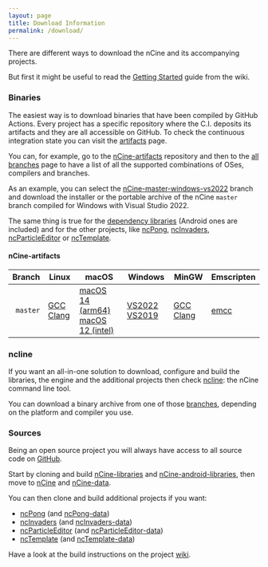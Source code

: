 ```yaml
---
layout: page
title: Download Information
permalink: /download/
---
```


There are different ways to download the nCine and its accompanying projects.

But first it might be useful to read the [Getting Started](https://github.com/nCine/nCine/wiki/Getting-Started) guide from the wiki.

### Binaries

The easiest way is to download binaries that have been compiled by GitHub Actions.
Every project has a specific repository where the C.I. deposits its artifacts and they are all accessible on GitHub.
To check the continuous integration state you can visit the [artifacts](/artifacts) page.

You can, for example, go to the [nCine-artifacts](https://github.com/nCine/nCine-artifacts/) repository and then to the [all branches](https://github.com/nCine/nCine-artifacts/branches/all) page to have a list of all the supported combinations of OSes, compilers and branches.

As an example, you can select the [nCine-master-windows-vs2022](https://github.com/nCine/nCine-artifacts/tree/nCine-master-windows-vs2022) branch and download the installer or the portable archive of the nCine `master` branch compiled for Windows with Visual Studio 2022.

The same thing is true for the [dependency libraries](https://github.com/nCine/nCine-libraries-artifacts/branches/all) (Android ones are included) and for the other projects, like [ncPong](https://github.com/nCine/ncPong-artifacts/branches/all), [ncInvaders](https://github.com/nCine/ncInvaders-artifacts/branches/all), [ncParticleEditor](https://github.com/nCine/ncParticleEditor-artifacts/branches/all) or [ncTemplate](https://github.com/nCine/ncTemplate-artifacts/branches/all).

#### nCine-artifacts

|Branch|Linux|macOS|Windows|MinGW|Emscripten|
|-----:|-----|-----|-------|-----|----------|
|`master`|[GCC](https://github.com/nCine/nCine-artifacts/tree/nCine-master-linux-gcc) [Clang](https://github.com/nCine/nCine-artifacts/tree/nCine-master-linux-clang)|[macOS 14 (arm64)](https://github.com/nCine/nCine-artifacts/tree/nCine-master-macos14-appleclang) [macOS 12 (intel)](https://github.com/nCine/nCine-artifacts/tree/nCine-master-macos12-appleclang)|[VS2022](https://github.com/nCine/nCine-artifacts/tree/nCine-master-windows-vs2022) [VS2019](https://github.com/nCine/nCine-artifacts/tree/nCine-master-windows-vs2019)|[GCC](https://github.com/nCine/nCine-artifacts/tree/nCine-master-mingw64-gcc) [Clang](https://github.com/nCine/nCine-artifacts/tree/nCine-master-mingw64-clang)|[emcc](https://github.com/nCine/nCine-artifacts/tree/nCine-master-emscripten-emcc)|

### ncline

If you want an all-in-one solution to download, configure and build the libraries, the engine and the additional projects then check [ncline](https://github.com/nCine/ncline): the nCine command line tool.

You can download a binary archive from one of those [branches](https://github.com/nCine/ncline-artifacts/branches/all), depending on the platform and compiler you use.

### Sources

Being an open source project you will always have access to all source code on [GitHub](https://github.com/nCine).

Start by cloning and build [nCine-libraries](https://github.com/nCine/nCine-libraries) and [nCine-android-libraries](https://github.com/nCine/nCine-android-libraries), then move to [nCine](https://github.com/nCine/nCine) and [nCine-data](https://github.com/nCine/nCine-data).

You can then clone and build additional projects if you want:
- [ncPong](https://github.com/nCine/ncPong) (and [ncPong-data](https://github.com/nCine/ncPong-data))
- [ncInvaders](https://github.com/nCine/ncInvaders) (and [ncInvaders-data](https://github.com/nCine/ncInvaders-data))
- [ncParticleEditor](https://github.com/nCine/ncParticleEditor) (and [ncParticleEditor-data](https://github.com/nCine/ncParticleEditor-data))
- [ncTemplate](https://github.com/nCine/ncTemplate) (and [ncTemplate-data](https://github.com/nCine/ncTemplate-data))

Have a look at the build instructions on the project [wiki](https://github.com/nCine/nCine/wiki).
